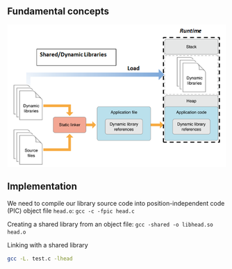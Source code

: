 ## Fundamental concepts

![](Images/shared_library.png)

## Implementation

We need to compile our library source code into position-independent code (PIC) object file ``head.o``: ``gcc -c -fpic head.c``

Creating a shared library from an object file: ``gcc -shared -o libhead.so head.o``

Linking with a shared library

```sh
gcc -L. test.c -lhead
```
